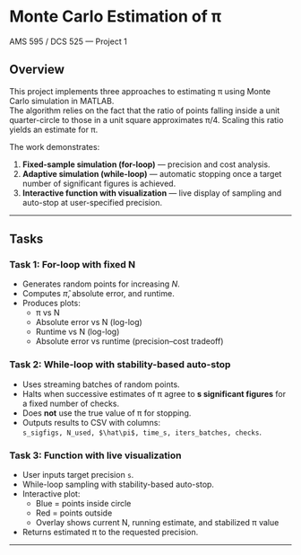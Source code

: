 # Monte Carlo Estimation of π  
AMS 595 / DCS 525 — Project 1  

## Overview
This project implements three approaches to estimating π using Monte Carlo simulation in MATLAB.  
The algorithm relies on the fact that the ratio of points falling inside a unit quarter-circle to those in a unit square approximates π/4. Scaling this ratio yields an estimate for π.  

The work demonstrates:
1. **Fixed-sample simulation (for-loop)** — precision and cost analysis.  
2. **Adaptive simulation (while-loop)** — automatic stopping once a target number of significant figures is achieved.  
3. **Interactive function with visualization** — live display of sampling and auto-stop at user-specified precision.  

---

## Tasks

### Task 1: For-loop with fixed N
- Generates random points for increasing $N$.  
- Computes $\hat{\pi}$, absolute error, and runtime.  
- Produces plots:  
  - π vs N  
  - Absolute error vs N (log-log)  
  - Runtime vs N (log-log)  
  - Absolute error vs runtime (precision–cost tradeoff)

### Task 2: While-loop with stability-based auto-stop
- Uses streaming batches of random points.  
- Halts when successive estimates of π agree to **s significant figures** for a fixed number of checks.  
- Does **not** use the true value of π for stopping.  
- Outputs results to CSV with columns:  
  `s_sigfigs, N_used, $\hat\pi$, time_s, iters_batches, checks`.  

### Task 3: Function with live visualization
- User inputs target precision `s`.  
- While-loop sampling with stability-based auto-stop.  
- Interactive plot:
  - Blue = points inside circle  
  - Red = points outside  
  - Overlay shows current N, running estimate, and stabilized π value  
- Returns estimated π to the requested precision.  

---




